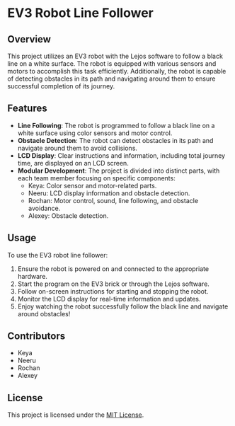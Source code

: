# EV3 Robot Line Follower

## Overview

This project utilizes an EV3 robot with the Lejos software to follow a black line on a white surface. The robot is equipped with various sensors and motors to accomplish this task efficiently. Additionally, the robot is capable of detecting obstacles in its path and navigating around them to ensure successful completion of its journey.

## Features

- **Line Following**: The robot is programmed to follow a black line on a white surface using color sensors and motor control.
- **Obstacle Detection**: The robot can detect obstacles in its path and navigate around them to avoid collisions.
- **LCD Display**: Clear instructions and information, including total journey time, are displayed on an LCD screen.
- **Modular Development**: The project is divided into distinct parts, with each team member focusing on specific components:
  - Keya: Color sensor and motor-related parts.
  - Neeru: LCD display information and obstacle detection.
  - Rochan: Motor control, sound, line following, and obstacle avoidance.
  - Alexey: Obstacle detection.

## Usage

To use the EV3 robot line follower:

1. Ensure the robot is powered on and connected to the appropriate hardware.
2. Start the program on the EV3 brick or through the Lejos software.
3. Follow on-screen instructions for starting and stopping the robot.
4. Monitor the LCD display for real-time information and updates.
5. Enjoy watching the robot successfully follow the black line and navigate around obstacles!

## Contributors

- Keya
- Neeru
- Rochan
- Alexey

## License

This project is licensed under the [MIT License](LICENSE).
